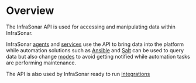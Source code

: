 # Overview

The InfraSonar API is used for accessing and manipulating data within InfraSonar.

InfraSonar [agents](../collectors/agents/index.md) and [services](../collectors/services/index.md) use the API to bring data into the platform while automation solutions such as [Ansible](https://www.ansible.com/) and [Salt](https://saltproject.io/) can be used to query data but also change [modes](../application/modes.md) to avoid getting notified while automation tasks are performing maintenance.

    
The API is also used by InfraSonar ready to run [integrations](../integrations/index.md)